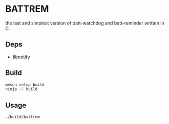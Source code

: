 # BATTREM
the last and simplest version of batt-watchdog and batt-reminder written in C.

## Deps
- libnotify

## Build

```sh
meson setup build
ninja -C build
```

## Usage

```sh
./build/battrem
```
